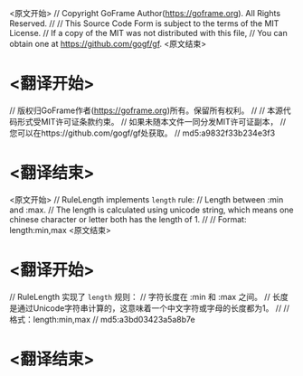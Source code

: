 
<原文开始>
// Copyright GoFrame Author(https://goframe.org). All Rights Reserved.
//
// This Source Code Form is subject to the terms of the MIT License.
// If a copy of the MIT was not distributed with this file,
// You can obtain one at https://github.com/gogf/gf.
<原文结束>

# <翻译开始>
// 版权归GoFrame作者(https://goframe.org)所有。保留所有权利。
//
// 本源代码形式受MIT许可证条款约束。
// 如果未随本文件一同分发MIT许可证副本，
// 您可以在https://github.com/gogf/gf处获取。
// md5:a9832f33b234e3f3
# <翻译结束>


<原文开始>
// RuleLength implements `length` rule:
// Length between :min and :max.
// The length is calculated using unicode string, which means one chinese character or letter both has the length of 1.
//
// Format: length:min,max
<原文结束>

# <翻译开始>
// RuleLength 实现了 `length` 规则：
// 字符长度在 :min 和 :max 之间。
// 长度是通过Unicode字符串计算的，这意味着一个中文字符或字母的长度都为1。
//
// 格式：length:min,max
// md5:a3bd03423a5a8b7e
# <翻译结束>

